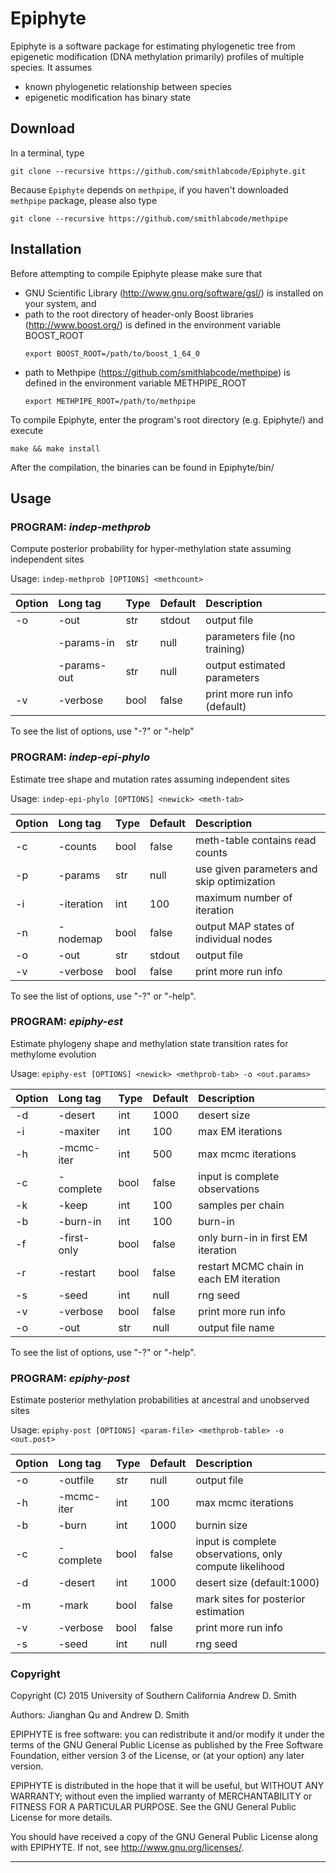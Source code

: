 # Epiphyte

Epiphyte is a software package for estimating phylogenetic tree from epigenetic
modification (DNA methylation primarily) profiles of multiple species. It
assumes

  - known phylogenetic relationship between species
  - epigenetic modification has binary state
  
## Download
In a terminal, type
```
git clone --recursive https://github.com/smithlabcode/Epiphyte.git
```
Because ``Epiphyte`` depends on ``methpipe``, if you haven't downloaded ``methpipe`` package, please also type
```
git clone --recursive https://github.com/smithlabcode/methpipe
```

## Installation

Before attempting to compile Epiphyte please make sure that 

 - GNU Scientific Library (<http://www.gnu.org/software/gsl/>) 
   is installed on your system, and 
 - path to the root directory of header-only Boost libraries (<http://www.boost.org/>) is 
   defined in the environment variable BOOST_ROOT  
   ```  
   export BOOST_ROOT=/path/to/boost_1_64_0
   ```
 - path to Methpipe (<https://github.com/smithlabcode/methpipe>) is  
   defined in the environment variable METHPIPE_ROOT 
   ```  
   export METHPIPE_ROOT=/path/to/methpipe
   ```

To compile Epiphyte, enter the program's root directory (e.g. Epiphyte/) and
execute

``make && make install``

After the compilation, the binaries can be found in Epiphyte/bin/


## Usage

### PROGRAM: *indep-methprob*
Compute posterior probability for hyper-methylation state assuming independent sites 

Usage: `indep-methprob [OPTIONS] <methcount>`

|Option| Long tag    | Type| Default | Description |
| ---- | :---------- |:----| :-------| :---------- |
|  -o  | -out        | str | stdout  | output file | 
|      | -params-in  | str | null    | parameters file (no training)| 
|      | -params-out | str | null    | output estimated parameters | 
|  -v  | -verbose    | bool| false   | print more run info (default)| 

To see the list of options, use "-?" or "-help"


### PROGRAM: *indep-epi-phylo*

Estimate tree shape and mutation rates assuming independent sites

Usage: ``indep-epi-phylo [OPTIONS] <newick> <meth-tab>``

|Option| Long tag    | Type| Default | Description |
| ---- | :---------- |:----| :-------| :---------- |  
| -c   | -counts    | bool | false   | meth-table contains read counts |
| -p   | -params    | str  | null    | use given parameters and skip optimization |
|  -i  | -iteration | int  | 100     | maximum number of iteration  
|  -n  | -nodemap   | bool | false   | output MAP states of individual nodes|
|  -o  | -out       | str  | stdout  | output file |
|  -v  | -verbose   | bool | false   | print more run info |

To see the list of options, use "-?" or "-help".


### PROGRAM: *epiphy-est*
Estimate phylogeny shape and methylation state transition rates for methylome
evolution

Usage: ``epiphy-est [OPTIONS] <newick> <methprob-tab> -o <out.params>``

|Option| Long tag    | Type| Default | Description |
| ---- | :---------- |:---- | :-------| :---------- |  
|  -d  | -desert     |int   | 1000    | desert size |
|  -i  | -maxiter    |int   | 100     | max EM iterations |
|  -h  | -mcmc-iter  |int   | 500     | max mcmc iterations
|  -c  | -complete   |bool  | false   | input is complete observations |
|  -k  | -keep       |int   | 100     | samples per chain |
|  -b  | -burn-in    |int   | 100     | burn-in |
|  -f  | -first-only |bool  | false   | only burn-in in first EM iteration|
|  -r  | -restart    |bool  | false   | restart MCMC chain in each EM iteration |
|  -s  | -seed       |int   | null    | rng seed |
|  -v  | -verbose    |bool  | false   | print more run info |
|  -o  | -out        |str   | null    | output file name |

To see the list of options, use "-?" or "-help".

### PROGRAM: *epiphy-post*
Estimate posterior methylation probabilities at ancestral and unobserved sites

Usage: ``epiphy-post [OPTIONS] <param-file> <methprob-table> -o <out.post>``

|Option| Long tag    | Type| Default | Description |
| ---- | :---------- |:---- | :-------| :---------- |
| -o   | -outfile    | str  | null    | output file |
| -h   | -mcmc-iter  | int  | 100     | max mcmc iterations |
| -b   | -burn       | int  | 1000    | burnin size |
| -c   | -complete   | bool | false   | input is complete observations, only compute likelihood |
| -d   | -desert     | int  | 1000    | desert size (default:1000)
| -m   | -mark       | bool | false   | mark sites for posterior estimation |
| -v   | -verbose    | bool | false   | print more run info |
| -s   | -seed       | int  | null    | rng seed |


### Copyright

  Copyright (C) 2015 University of Southern California
                Andrew D. Smith

  Authors: Jianghan Qu and Andrew D. Smith

  EPIPHYTE is free software: you can redistribute it and/or modify
  it under the terms of the GNU General Public License as published by
  the Free Software Foundation, either version 3 of the License, or
  (at your option) any later version.

  EPIPHYTE is distributed in the hope that it will be useful,
  but WITHOUT ANY WARRANTY; without even the implied warranty of
  MERCHANTABILITY or FITNESS FOR A PARTICULAR PURPOSE.  See the
  GNU General Public License for more details.

  You should have received a copy of the GNU General Public License
  along with EPIPHYTE.  If not, see <http://www.gnu.org/licenses/>.


----

[//]: # (These are reference links used in the body of this note and get stripped out when the markdown processor does its job. There is no need to format nicely because it shouldn't be seen. Thanks SO - http://stackoverflow.com/questions/4823468/store-comments-in-markdown-syntax)

   [methpipe]:<https://github.com/smithlabcode/methpipe>
